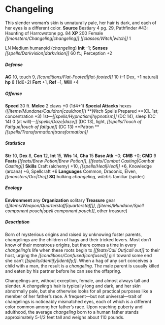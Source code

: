﻿---
cssclass: [monsters]
title1: Changeling
desc_short: This slender woman's skin is unnaturally pale, her hair is dark, and each
  of her eyes is a different color.
title2: Changeling
CR: 1/2
sources:
- name: Bestiary 4
  page: 29
  link: http://paizo.com/products/btpy91ds?Pathfinder-Roleplaying-Game-Bestiary-4
- name: 'Pathfinder #43: Haunting of Harrowstone'
  page: 84
  link: http://paizo.com/store/games/roleplayingGames/p/pathfinderRPG/paizo/pathfinderAdventurePath/carrionCrown/v5748btpy8ihy
XP: 200
race: Female
classes:
- changeling witch 1
alignment: LN
size: Medium
type: humanoid
subtypes:
- changeling
initiative:
  bonus: -1
senses:
  darkvision: 60
AC:
  AC: 10
  touch: 9
  flat_footed: 10
  components:
    dex: -1
    natural: 1
HP:
  HP: 8
  long: 1d6+2
saves:
  fort: 1
  ref: -1
  will: 4
speeds:
  base: 30
attacks:
  melee:
  - - text: 2 claws +0 (1d4+1)
      entries:
      - - damage: 1d4+1
      count: 2
      attack: claws
      bonus:
      - 0
  special:
  - hexes (cauldron)
spells:
  entries:
  - name: hypnotism
    source: Witch
    level: 1
    DC: 14
  - name: sleep
    source: Witch
    level: 1
    DC: 14
  - name: daze
    source: Witch
    level: 0
    DC: 13
  - name: light
    source: Witch
    level: 0
  - name: touch of fatigue
    source: Witch
    level: 0
    DC: 13
  sources:
  - name: Witch
    type: prepared
    CL: 1
    concentration: 3
    slots:
      0: at-will
    patron: transformation
ability_scores:
  STR: 10
  DEX: 8
  CON: 12
  INT: 15
  WIS: 14
  CHA: 15
BAB: 0
CMB: 0
CMD: 9
feats:
- name: Brew Potion
- name: Combat Casting
skills:
  Craft (alchemy): 10
  Heal: 6
  Knowledge (arcana): 6
  Spellcraft: 6
  Perception: 2
languages:
- Common
- Draconic
- Elven
- Orc
special_qualities:
- hulking changeling
- witch's familiar (spider)
ecology:
  environment: any
  organization: solitary
  treasure:
  - gear (quarterstaff, spell component pouch, other treasure)
desc_long: |-
  Born of mysterious origins and raised by unknowing foster parents, changelings are the children of hags and their tricked lovers. Most don't know of their monstrous origins, but there comes a time in every changeling's life when these roots begin to call out to their host, urging the confused girl toward some end she can't identify. When a hag of any sort conceives a child with a man, the result is a changeling. The male parent is usually killed and eaten by his partner before he can see the offspring.

  Changelings are, without exception, female, and almost always tall and slender. A changeling's hair is typically long and dark, and her skin abnormally pale, but she otherwise looks for all practical purposes like a member of her father's race. A frequent-but not universal-trait of changelings is noticeably mismatched eyes, each of which is a different color common among her father's race. Upon reaching puberty and adulthood, the average changeling born to a human father stands approximately 5-1/2 feet tall and weighs about 110 pounds.

---

# Changeling
This slender woman’s skin is unnaturally pale, her hair is dark, and each of her eyes is a different color.
**Source** Bestiary 4 pg. 29, Pathfinder #43: Haunting of Harrowstone pg. 84
**XP** 200
Female _[[monsters/Changeling|changeling]]_ _[[classes/Witch|witch]]_ 1

LN Medium humanoid (_changeling_)
**Init** –1; **Senses** _[[spells/Darkvision|darkvision]]_ 60 ft.; Perception +2

##### Defense

**AC** 10, touch 9, _[[conditions/Flat-Footed|flat-footed]]_ 10 (–1 Dex, +1 natural)
**hp** 8 (1d6+2)
**Fort** +1, **Ref** –1, **Will** +4

##### Offense
**Speed** 30 ft.
**Melee** 2 claws +0 (1d4+1)
**Special Attacks** hexes (_[[items/Mundane/Cauldron|cauldron]]_)
**_Witch_ Spells Prepared **(CL 1st; concentration +3)
1st—_[[spells/Hypnotism|hypnotism]]_ (DC 14), sleep (DC 14)
0 (at will)—_[[spells/Daze|daze]]_ (DC 13), light, _[[spells/Touch of Fatigue|touch of fatigue]]_ (DC 13)
**Patron **_[[spells/Transformation|transformation]]_

##### Statistics
**Str** 10, **Dex** 8, **Con** 12, **Int** 15, **Wis** 14, **Cha** 15
**Base Atk** +0; **CMB** +0; **CMD** 9
**Feats** _[[feats/Brew Potion|Brew Potion]]_, _[[feats/Combat Casting|Combat Casting]]_
**Skills** Craft (alchemy) +10, _[[spells/Heal|Heal]]_ +6, Knowledge (arcana) +6, Spellcraft +6
**Languages** Common, Draconic, Elven, _[[monsters/Orc|Orc]]_
**SQ** hulking _changeling_, _witch_’s familiar (spider)

##### Ecology

**Environment** any
**Organization** solitary
**Treasure** gear (_[[items/Weapon/Quarterstaff|quarterstaff]]_, _[[items/Mundane/Spell component pouch|spell component pouch]]_, other treasure)

##### Description

Born of mysterious origins and raised by unknowing foster parents, changelings are the children of hags and their tricked lovers. Most don’t know of their monstrous origins, but there comes a time in every _changeling_’s life when these roots begin to _[[feats/Call Out|call out]]_ to their host, urging the _[[conditions/Confused|confused]]_ girl toward some end she can’t _[[spells/Identify|identify]]_. When a hag of any sort conceives a child with a man, the result is a _changeling_. The male parent is usually killed and eaten by his partner before he can see the offspring.

Changelings are, without exception, female, and almost always tall and slender. A _changeling_’s hair is typically long and dark, and her skin abnormally pale, but she otherwise looks for all practical purposes like a member of her father’s race. A frequent—but not universal—trait of changelings is noticeably mismatched eyes, each of which is a different color common among her father’s race. Upon reaching puberty and adulthood, the average _changeling_ born to a human father stands approximately 5-1/2 feet tall and weighs about 110 pounds.